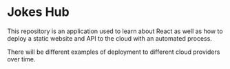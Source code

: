 # Jokes Hub

This repository is an application used to learn about React as well as how to deploy a static website and API to the cloud with an automated process.

There will be different examples of deployment to different cloud providers over time.